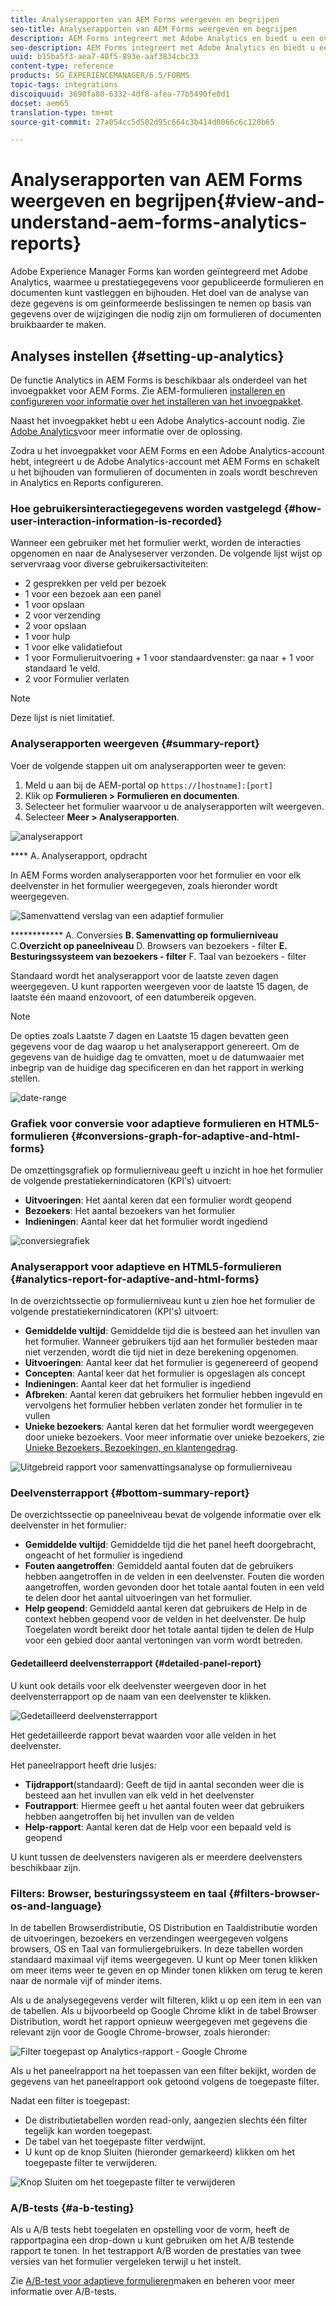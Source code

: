 ```yaml
---
title: Analyserapporten van AEM Forms weergeven en begrijpen
seo-title: Analyserapporten van AEM Forms weergeven en begrijpen
description: AEM Forms integreert met Adobe Analytics en biedt u een overzicht en gedetailleerde analyses van uw gepubliceerde adaptieve formulieren.
seo-description: AEM Forms integreert met Adobe Analytics en biedt u een overzicht en gedetailleerde analyses van uw gepubliceerde adaptieve formulieren.
uuid: b15ba5f3-aea7-40f5-893e-aaf3834cbc33
content-type: reference
products: SG_EXPERIENCEMANAGER/6.5/FORMS
topic-tags: integrations
discoiquuid: 3690fa80-6332-4df8-afea-77b5490fe0d1
docset: aem65
translation-type: tm+mt
source-git-commit: 27a054cc5d502d95c664c3b414d0066c6c120b65

---
```



# Analyserapporten van AEM Forms weergeven en begrijpen{#view-and-understand-aem-forms-analytics-reports}

Adobe Experience Manager Forms kan worden geïntegreerd met Adobe Analytics, waarmee u prestatiegegevens voor gepubliceerde formulieren en documenten kunt vastleggen en bijhouden. Het doel van de analyse van deze gegevens is om geïnformeerde beslissingen te nemen op basis van gegevens over de wijzigingen die nodig zijn om formulieren of documenten bruikbaarder te maken.

## Analyses instellen {#setting-up-analytics}

De functie Analytics in AEM Forms is beschikbaar als onderdeel van het invoegpakket voor AEM Forms. Zie AEM-formulieren [installeren en configureren voor informatie over het installeren van het invoegpakket](../../forms/using/installing-configuring-aem-forms-osgi.md).

Naast het invoegpakket hebt u een Adobe Analytics-account nodig. Zie [Adobe Analytics](https://www.adobe.com/solutions/digital-analytics.html)voor meer informatie over de oplossing.

Zodra u het invoegpakket voor AEM Forms en een Adobe Analytics-account hebt, integreert u de Adobe Analytics-account met AEM Forms en schakelt u het bijhouden van formulieren of documenten in zoals wordt beschreven in Analytics en Reports [](../../forms/using/configure-analytics-forms-documents.md)configureren.

### Hoe gebruikersinteractiegegevens worden vastgelegd {#how-user-interaction-information-is-recorded}

Wanneer een gebruiker met het formulier werkt, worden de interacties opgenomen en naar de Analyseserver verzonden. De volgende lijst wijst op servervraag voor diverse gebruikersactiviteiten:

* 2 gesprekken per veld per bezoek
* 1 voor een bezoek aan een panel
* 1 voor opslaan
* 2 voor verzending
* 2 voor opslaan
* 1 voor hulp
* 1 voor elke validatiefout
* 1 voor Formulieruitvoering + 1 voor standaardvenster: ga naar + 1 voor standaard 1e veld.
* 2 voor Formulier verlaten

>[!NOTE]
>
>Deze lijst is niet limitatief.

### Analyserapporten weergeven {#summary-report}

Voer de volgende stappen uit om analyserapporten weer te geven:

1. Meld u aan bij de AEM-portal op `https://[hostname]:[port]`
1. Klik op **Formulieren > Formulieren en documenten**.
1. Selecteer het formulier waarvoor u de analyserapporten wilt weergeven.
1. Selecteer **Meer > Analyserapporten**.

![analyserapport](assets/analyticsreport.png)

**** A. Analyserapport, opdracht

In AEM Forms worden analyserapporten voor het formulier en voor elk deelvenster in het formulier weergegeven, zoals hieronder wordt weergegeven.

![Samenvattend verslag van een adaptief formulier](assets/analyticsdashboard_callout.png)

************ A. Conversies **B. Samenvatting op formulierniveau** C.**Overzicht op paneelniveau** D. Browsers van bezoekers - filter **E. Besturingssysteem van bezoekers - filter** F. Taal van bezoekers - filter

Standaard wordt het analyserapport voor de laatste zeven dagen weergegeven. U kunt rapporten weergeven voor de laatste 15 dagen, de laatste één maand enzovoort, of een datumbereik opgeven.

>[!NOTE]
>
>De opties zoals Laatste 7 dagen en Laatste 15 dagen bevatten geen gegevens voor de dag waarop u het analyserapport genereert. Om de gegevens van de huidige dag te omvatten, moet u de datumwaaier met inbegrip van de huidige dag specificeren en dan het rapport in werking stellen.

![date-range](assets/date-range.png)

### Grafiek voor conversie voor adaptieve formulieren en HTML5-formulieren {#conversions-graph-for-adaptive-and-html-forms}

De omzettingsgrafiek op formulierniveau geeft u inzicht in hoe het formulier de volgende prestatiekernindicatoren (KPI&#39;s) uitvoert:

* **Uitvoeringen**: Het aantal keren dat een formulier wordt geopend
* **Bezoekers**: Het aantal bezoekers van het formulier
* **Indieningen**: Aantal keer dat het formulier wordt ingediend

![conversiegrafiek](assets/conversion-graph.png)

### Analyserapport voor adaptieve en HTML5-formulieren {#analytics-report-for-adaptive-and-html-forms}

In de overzichtssectie op formulierniveau kunt u zien hoe het formulier de volgende prestatiekernindicatoren (KPI&#39;s) uitvoert:

* **Gemiddelde vultijd**: Gemiddelde tijd die is besteed aan het invullen van het formulier. Wanneer gebruikers tijd aan het formulier besteden maar niet verzenden, wordt die tijd niet in deze berekening opgenomen.
* **Uitvoeringen**: Aantal keer dat het formulier is gegenereerd of geopend
* **Concepten**: Aantal keer dat het formulier is opgeslagen als concept
* **Indieningen**: Aantal keer dat het formulier is ingediend
* **Afbreken**: Aantal keren dat gebruikers het formulier hebben ingevuld en vervolgens het formulier hebben verlaten zonder het formulier in te vullen
* **Unieke bezoekers**: Aantal keren dat het formulier wordt weergegeven door unieke bezoekers. Voor meer informatie over unieke bezoekers, zie [Unieke Bezoekers, Bezoekingen, en klantengedrag](https://helpx.adobe.com/analytics/kb/unique-visitors-visitor-behavior.html).

![Uitgebreid rapport voor samenvattingsanalyse op formulierniveau](assets/analytics-report.png)

### Deelvensterrapport {#bottom-summary-report}

De overzichtssectie op paneelniveau bevat de volgende informatie over elk deelvenster in het formulier:

* **Gemiddelde vultijd**: Gemiddelde tijd die het panel heeft doorgebracht, ongeacht of het formulier is ingediend
* **Fouten aangetroffen**: Gemiddeld aantal fouten dat de gebruikers hebben aangetroffen in de velden in een deelvenster. Fouten die worden aangetroffen, worden gevonden door het totale aantal fouten in een veld te delen door het aantal uitvoeringen van het formulier.
* **Help geopend**: Gemiddeld aantal keren dat gebruikers de Help in de context hebben geopend voor de velden in het deelvenster. De hulp Toegelaten wordt bereikt door het totale aantal tijden te delen de Hulp voor een gebied door aantal vertoningen van vorm wordt betreden.

#### Gedetailleerd deelvensterrapport {#detailed-panel-report}

U kunt ook details voor elk deelvenster weergeven door in het deelvensterrapport op de naam van een deelvenster te klikken.

![Gedetailleerd deelvensterrapport](assets/panel-report-detailed.png)

Het gedetailleerde rapport bevat waarden voor alle velden in het deelvenster.

Het paneelrapport heeft drie lusjes:

* **Tijdrapport**(standaard): Geeft de tijd in aantal seconden weer die is besteed aan het invullen van elk veld in het deelvenster
* **Foutrapport**: Hiermee geeft u het aantal fouten weer dat gebruikers hebben aangetroffen bij het invullen van de velden
* **Help-rapport**: Aantal keren dat de Help voor een bepaald veld is geopend

U kunt tussen de deelvensters navigeren als er meerdere deelvensters beschikbaar zijn.

### Filters: Browser, besturingssysteem en taal {#filters-browser-os-and-language}

In de tabellen Browserdistributie, OS Distribution en Taaldistributie worden de uitvoeringen, bezoekers en verzendingen weergegeven volgens browsers, OS en Taal van formuliergebruikers. In deze tabellen worden standaard maximaal vijf items weergegeven. U kunt op Meer tonen klikken om meer items weer te geven en op Minder tonen klikken om terug te keren naar de normale vijf of minder items.

Als u de analysegegevens verder wilt filteren, klikt u op een item in een van de tabellen. Als u bijvoorbeeld op Google Chrome klikt in de tabel Browser Distribution, wordt het rapport opnieuw weergegeven met gegevens die relevant zijn voor de Google Chrome-browser, zoals hieronder:

![Filter toegepast op Analytics-rapport - Google Chrome ](assets/filter-1.png)

Als u het paneelrapport na het toepassen van een filter bekijkt, worden de gegevens van het paneelrapport ook getoond volgens de toegepaste filter.

Nadat een filter is toegepast:

* De distributietabellen worden read-only, aangezien slechts één filter tegelijk kan worden toegepast.
* De tabel van het toegepaste filter verdwijnt.
* U kunt op de knop Sluiten (hieronder gemarkeerd) klikken om het toegepaste filter te verwijderen.

![Knop Sluiten om het toegepaste filter te verwijderen](assets/close-filter.png)

### A/B-tests {#a-b-testing}

Als u A/B tests hebt toegelaten en opstelling voor de vorm, heeft de rapportpagina een drop-down u kunt gebruiken om het A/B testende rapport te tonen. In het testrapport A/B worden de prestaties van twee versies van het formulier vergeleken terwijl u het instelt.

Zie [A/B-test voor adaptieve formulieren](../../forms/using/ab-testing-adaptive-forms.md)maken en beheren voor meer informatie over A/B-tests.

